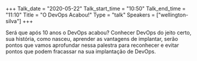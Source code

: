 +++
Talk_date = "2020-05-22"
Talk_start_time = "10:50"
Talk_end_time = "11:10"
Title = "O DevOps Acabou!"
Type = "talk"
Speakers = ["wellington-silva"]
+++

Será que após 10 anos o DevOps acabou? Conhecer DevOps do jeito certo, sua história, como nasceu, aprender as vantagens de implantar, serão pontos que vamos aprofundar nessa palestra para reconhecer e evitar pontos que podem fracassar na sua implantação de DevOps.
